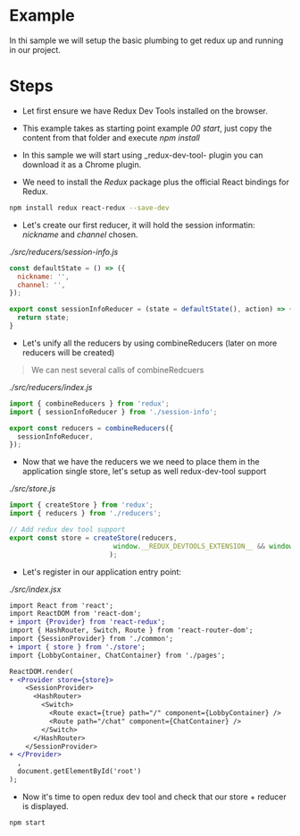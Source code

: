 # Example

In thi sample we will setup the basic plumbing to get redux up and running in our project.

# Steps

- Let first ensure we have Redux Dev Tools installed on the browser.

- This example takes as starting point example _00 start_, just copy the content from that folder and execute _npm install_

- In this sample we will start using _redux-dev-tool- plugin you can download it as a Chrome plugin.

- We need to install the _Redux_ package plus the official React bindings for Redux.

```bash
npm install redux react-redux --save-dev
```

- Let's create our first reducer, it will hold the session informatin: _nickname_ and _channel_ chosen.

_./src/reducers/session-info.js_

```javascript
const defaultState = () => ({
  nickname: '',
  channel: '',
});

export const sessionInfoReducer = (state = defaultState(), action) => {
  return state;
}
```

- Let's unify all the reducers by using combineReducers (later on more reducers will be created)

> We can nest several calls of combineRedcuers

_./src/reducers/index.js_

```javascript
import { combineReducers } from 'redux';
import { sessionInfoReducer } from './session-info';

export const reducers = combineReducers({
  sessionInfoReducer,
});
```

- Now that we have the reducers we we need to place them in the application single store, let's setup as well 
redux-dev-tool support

_./src/store.js_ 

```javascript
import { createStore } from 'redux';
import { reducers } from './reducers';

// Add redux dev tool support
export const store = createStore(reducers, 
                          window.__REDUX_DEVTOOLS_EXTENSION__ && window.__REDUX_DEVTOOLS_EXTENSION__()
                         );  
```

- Let's register in our application entry point:

_./src/index.jsx_

```diff
import React from 'react';
import ReactDOM from 'react-dom';
+ import {Provider} from 'react-redux';
import { HashRouter, Switch, Route } from 'react-router-dom';
import {SessionProvider} from './common';
+ import { store } from './store';
import {LobbyContainer, ChatContainer} from './pages';

ReactDOM.render(
+ <Provider store={store}>
    <SessionProvider>
      <HashRouter>
        <Switch>
          <Route exact={true} path="/" component={LobbyContainer} />
          <Route path="/chat" component={ChatContainer} />
        </Switch>
      </HashRouter>
    </SessionProvider>
+ </Provider>  
  ,
  document.getElementById('root')
);
```

- Now it's time to open redux dev tool and check that our store + reducer is displayed.

```bash
npm start
```



